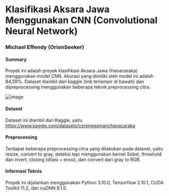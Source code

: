 # Klasifikasi Aksara Jawa Menggunakan CNN (Convolutional Neural Network)
### Michael Effendy (OrionSeeker)

#### Summary
Proyek ini adalah proyek klasifikasi Aksara Jawa (Hanacaraka) menggunakan model CNN. Akurasi yang dimiliki oleh model ini adalah 84,59%. Dataset diambil dari kaggle (link terlampir di bawah) dan dipreprocessing menggunakan beberapa teknik preprocessing citra.

![image](https://github.com/OrionSeeker/Klasifikasi-Aksara-Jawa-CNN/assets/143796680/aafd61fc-8f43-4e1a-9afc-042fd9beff68)

#### Dataset
Dataset ini diambil dari Kaggle, yaitu https://www.kaggle.com/datasets/vzrenggamani/hanacaraka

#### Preprocessing
Terdapat beberapa preprocessing citra yang dilakukan pada dataset, yaitu resize, convert to gray, deteksi tepi menggunakan kernel Sobel, threshold dan invert, closing (dilasi + erosi), dan convert dari gray to RGB.

#### Informasi Teknis
Proyek ini dijalankan menggunakan Python 3.10.0, Tensorflow 2.10.1, CUDA Toolkit 11.2, dan cuDNN 8.1.0.
